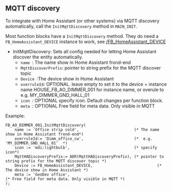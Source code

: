 ## **MQTT discovery**

To integrate with Home Assistant (or other systems) via MQTT discovery automatically, call the `InitMqttDiscovery` method in `MAIN_INIT`.

Most function blocks have a `InitMqttDiscovery` method. They do need a `FB_HomeAssistant_DEVICE` instance to work, see [/FB_HomeAssistant_DEVICE](../FunctionBlocks/FB_HomeAssistant_DEVICE.md)
- InitMqttDiscovery: Sets all config needed for letting Home Assistant discover the entity automatically.
  - `name `: The name show in Home Assistant frond-end
  - `MqttDiscoverPrefix`: pointer to string prefix for the MQTT discover topic
  - `Device `:The device show in Home Assistant
  - `overruleId`: OPTIONAL. leave empty to set it to the device + instance name HOUSE_FB_AO_DIMMER_001 for instance name, or overule to e.g. MY_DIMMER_GND_HALL_01
  - `icon `: OPTIONAL specify icon. Default changes per function block.
  - `meta `: OPTIONAL Free field for meta data. Only visible in MQTT

Example:

```ST
FB_AO_DIMMER_001.InitMqttDiscovery(
	name := 'Office strip cold',                        (* The name show in Home Assistant frond-end*)
	overruleId:= 'Dimm_office_cw',                      (*  e.g. 'MY_DIMMER_GND_HALL_01'  *)
	icon := 'mdi:lightbulb',                            (* specify icon*)
	MqttHADiscoveryPrefix:= ADR(MqttHADiscoveryPrefix), (* pointer to string prefix for the MQTT discover topic *)
	Device := FB_HomeAssistant_DEVICE,						      (* The device show in Home Assistant *)
	meta := 'GeoDev office',								            (* Free field for meta data. Only visible in MQTT *)
);
```

